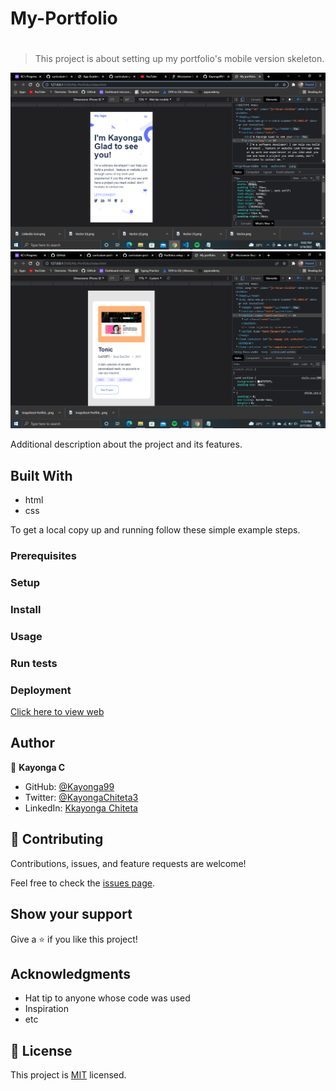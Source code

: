 # My-Portfolio


# 

> This project is about setting up my portfolio's mobile version skeleton.

![setup m-version skeleton](./photos/shots/screenshot1.png)
![portfolio mobile version](./photos/shots/screenshot2.png)




Additional description about the project and its features.

## Built With

- html
- css


To get a local copy up and running follow these simple example steps.

### Prerequisites

### Setup

### Install

### Usage

### Run tests

### Deployment
[Click here to view web](https://kayonga99.github.io/My-Portfolio/)



## Author

👤 **Kayonga C**

- GitHub: [@Kayonga99](https://github.com/Kayonga99)
- Twitter: [@KayongaChiteta3](https://twitter.com/KayongaChiteta3?t=gfILCjmltzGRZOx6FZ8-nQ&s=08)
- LinkedIn: [Kkayonga Chiteta](https://www.linkedin.com/in/kayonga-chiteta-776949227)

## 🤝 Contributing

Contributions, issues, and feature requests are welcome!

Feel free to check the [issues page](../../issues/).

## Show your support

Give a ⭐️ if you like this project!

## Acknowledgments

- Hat tip to anyone whose code was used
- Inspiration
- etc

## 📝 License

This project is [MIT](./MIT.md) licensed.
